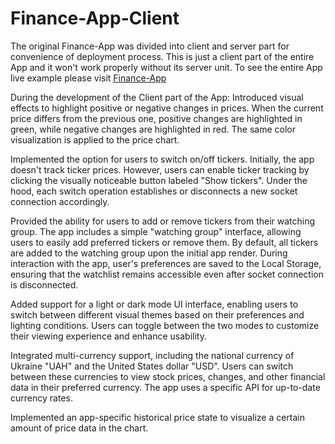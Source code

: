 # Finance-App-Client

The original Finance-App was divided into client and server part for convenience of deployment process. This is just a client part of the entire App and it won't work properly without its server unit. To see the entire App live example please visit [Finance-App](https://finance-app-client-4d0z.onrender.com/)

During the development of the Client part of the App:
Introduced visual effects to highlight positive or negative changes in prices. When the current price differs from the previous one, positive changes are highlighted in green, while negative changes are highlighted in red. The same color visualization is applied to the price chart.

Implemented the option for users to switch on/off tickers. Initially, the app doesn't track ticker prices. However, users can enable ticker tracking by clicking the visually noticeable button labeled "Show tickers". Under the hood, each switch operation establishes or disconnects a new socket connection accordingly.

Provided the ability for users to add or remove tickers from their watching group. The app includes a simple "watching group" interface, allowing users to easily add preferred tickers or remove them. By default, all tickers are added to the watching group upon the initial app render. During interaction with the app, user's preferences are saved to the Local Storage, ensuring that the watchlist remains accessible even after socket connection is disconnected.

Added support for a light or dark mode UI interface, enabling users to switch between different visual themes based on their preferences and lighting conditions. Users can toggle between the two modes to customize their viewing experience and enhance usability.

Integrated multi-currency support, including the national currency of Ukraine "UAH" and the United States dollar "USD". Users can switch between these currencies to view stock prices, changes, and other financial data in their preferred currency. The app uses a specific API for up-to-date currency rates.

Implemented an app-specific historical price state to visualize a certain amount of price data in the chart.
